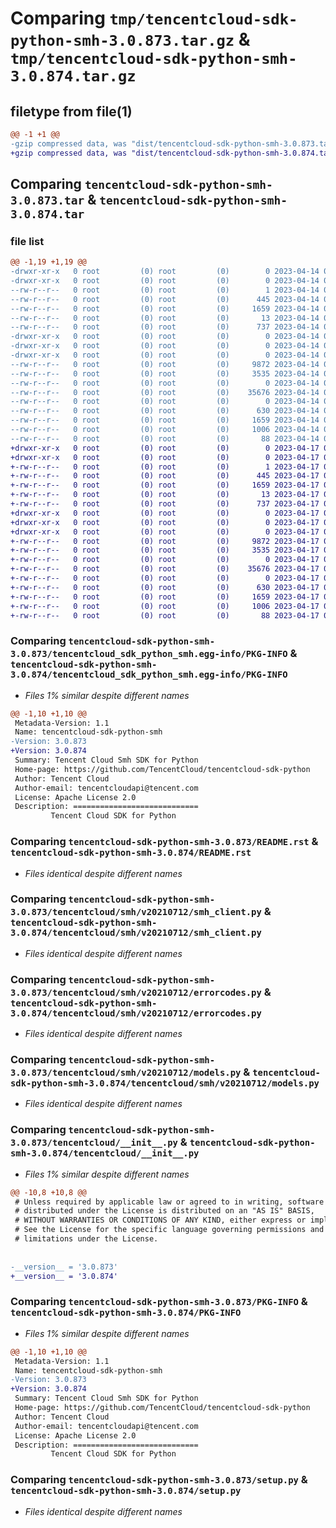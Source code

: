 # Comparing `tmp/tencentcloud-sdk-python-smh-3.0.873.tar.gz` & `tmp/tencentcloud-sdk-python-smh-3.0.874.tar.gz`

## filetype from file(1)

```diff
@@ -1 +1 @@
-gzip compressed data, was "dist/tencentcloud-sdk-python-smh-3.0.873.tar", last modified: Fri Apr 14 00:50:52 2023, max compression
+gzip compressed data, was "dist/tencentcloud-sdk-python-smh-3.0.874.tar", last modified: Mon Apr 17 00:43:41 2023, max compression
```

## Comparing `tencentcloud-sdk-python-smh-3.0.873.tar` & `tencentcloud-sdk-python-smh-3.0.874.tar`

### file list

```diff
@@ -1,19 +1,19 @@
-drwxr-xr-x   0 root         (0) root         (0)        0 2023-04-14 00:50:52.000000 tencentcloud-sdk-python-smh-3.0.873/
-drwxr-xr-x   0 root         (0) root         (0)        0 2023-04-14 00:50:52.000000 tencentcloud-sdk-python-smh-3.0.873/tencentcloud_sdk_python_smh.egg-info/
--rw-r--r--   0 root         (0) root         (0)        1 2023-04-14 00:50:52.000000 tencentcloud-sdk-python-smh-3.0.873/tencentcloud_sdk_python_smh.egg-info/dependency_links.txt
--rw-r--r--   0 root         (0) root         (0)      445 2023-04-14 00:50:52.000000 tencentcloud-sdk-python-smh-3.0.873/tencentcloud_sdk_python_smh.egg-info/SOURCES.txt
--rw-r--r--   0 root         (0) root         (0)     1659 2023-04-14 00:50:52.000000 tencentcloud-sdk-python-smh-3.0.873/tencentcloud_sdk_python_smh.egg-info/PKG-INFO
--rw-r--r--   0 root         (0) root         (0)       13 2023-04-14 00:50:52.000000 tencentcloud-sdk-python-smh-3.0.873/tencentcloud_sdk_python_smh.egg-info/top_level.txt
--rw-r--r--   0 root         (0) root         (0)      737 2023-04-14 00:50:52.000000 tencentcloud-sdk-python-smh-3.0.873/README.rst
-drwxr-xr-x   0 root         (0) root         (0)        0 2023-04-14 00:50:52.000000 tencentcloud-sdk-python-smh-3.0.873/tencentcloud/
-drwxr-xr-x   0 root         (0) root         (0)        0 2023-04-14 00:50:52.000000 tencentcloud-sdk-python-smh-3.0.873/tencentcloud/smh/
-drwxr-xr-x   0 root         (0) root         (0)        0 2023-04-14 00:50:52.000000 tencentcloud-sdk-python-smh-3.0.873/tencentcloud/smh/v20210712/
--rw-r--r--   0 root         (0) root         (0)     9872 2023-04-14 00:50:52.000000 tencentcloud-sdk-python-smh-3.0.873/tencentcloud/smh/v20210712/smh_client.py
--rw-r--r--   0 root         (0) root         (0)     3535 2023-04-14 00:50:52.000000 tencentcloud-sdk-python-smh-3.0.873/tencentcloud/smh/v20210712/errorcodes.py
--rw-r--r--   0 root         (0) root         (0)        0 2023-04-14 00:50:52.000000 tencentcloud-sdk-python-smh-3.0.873/tencentcloud/smh/v20210712/__init__.py
--rw-r--r--   0 root         (0) root         (0)    35676 2023-04-14 00:50:52.000000 tencentcloud-sdk-python-smh-3.0.873/tencentcloud/smh/v20210712/models.py
--rw-r--r--   0 root         (0) root         (0)        0 2023-04-14 00:50:52.000000 tencentcloud-sdk-python-smh-3.0.873/tencentcloud/smh/__init__.py
--rw-r--r--   0 root         (0) root         (0)      630 2023-04-14 00:50:52.000000 tencentcloud-sdk-python-smh-3.0.873/tencentcloud/__init__.py
--rw-r--r--   0 root         (0) root         (0)     1659 2023-04-14 00:50:52.000000 tencentcloud-sdk-python-smh-3.0.873/PKG-INFO
--rw-r--r--   0 root         (0) root         (0)     1006 2023-04-14 00:50:52.000000 tencentcloud-sdk-python-smh-3.0.873/setup.py
--rw-r--r--   0 root         (0) root         (0)       88 2023-04-14 00:50:52.000000 tencentcloud-sdk-python-smh-3.0.873/setup.cfg
+drwxr-xr-x   0 root         (0) root         (0)        0 2023-04-17 00:43:41.000000 tencentcloud-sdk-python-smh-3.0.874/
+drwxr-xr-x   0 root         (0) root         (0)        0 2023-04-17 00:43:41.000000 tencentcloud-sdk-python-smh-3.0.874/tencentcloud_sdk_python_smh.egg-info/
+-rw-r--r--   0 root         (0) root         (0)        1 2023-04-17 00:43:41.000000 tencentcloud-sdk-python-smh-3.0.874/tencentcloud_sdk_python_smh.egg-info/dependency_links.txt
+-rw-r--r--   0 root         (0) root         (0)      445 2023-04-17 00:43:41.000000 tencentcloud-sdk-python-smh-3.0.874/tencentcloud_sdk_python_smh.egg-info/SOURCES.txt
+-rw-r--r--   0 root         (0) root         (0)     1659 2023-04-17 00:43:41.000000 tencentcloud-sdk-python-smh-3.0.874/tencentcloud_sdk_python_smh.egg-info/PKG-INFO
+-rw-r--r--   0 root         (0) root         (0)       13 2023-04-17 00:43:41.000000 tencentcloud-sdk-python-smh-3.0.874/tencentcloud_sdk_python_smh.egg-info/top_level.txt
+-rw-r--r--   0 root         (0) root         (0)      737 2023-04-17 00:43:41.000000 tencentcloud-sdk-python-smh-3.0.874/README.rst
+drwxr-xr-x   0 root         (0) root         (0)        0 2023-04-17 00:43:41.000000 tencentcloud-sdk-python-smh-3.0.874/tencentcloud/
+drwxr-xr-x   0 root         (0) root         (0)        0 2023-04-17 00:43:41.000000 tencentcloud-sdk-python-smh-3.0.874/tencentcloud/smh/
+drwxr-xr-x   0 root         (0) root         (0)        0 2023-04-17 00:43:41.000000 tencentcloud-sdk-python-smh-3.0.874/tencentcloud/smh/v20210712/
+-rw-r--r--   0 root         (0) root         (0)     9872 2023-04-17 00:43:41.000000 tencentcloud-sdk-python-smh-3.0.874/tencentcloud/smh/v20210712/smh_client.py
+-rw-r--r--   0 root         (0) root         (0)     3535 2023-04-17 00:43:41.000000 tencentcloud-sdk-python-smh-3.0.874/tencentcloud/smh/v20210712/errorcodes.py
+-rw-r--r--   0 root         (0) root         (0)        0 2023-04-17 00:43:41.000000 tencentcloud-sdk-python-smh-3.0.874/tencentcloud/smh/v20210712/__init__.py
+-rw-r--r--   0 root         (0) root         (0)    35676 2023-04-17 00:43:41.000000 tencentcloud-sdk-python-smh-3.0.874/tencentcloud/smh/v20210712/models.py
+-rw-r--r--   0 root         (0) root         (0)        0 2023-04-17 00:43:41.000000 tencentcloud-sdk-python-smh-3.0.874/tencentcloud/smh/__init__.py
+-rw-r--r--   0 root         (0) root         (0)      630 2023-04-17 00:43:41.000000 tencentcloud-sdk-python-smh-3.0.874/tencentcloud/__init__.py
+-rw-r--r--   0 root         (0) root         (0)     1659 2023-04-17 00:43:41.000000 tencentcloud-sdk-python-smh-3.0.874/PKG-INFO
+-rw-r--r--   0 root         (0) root         (0)     1006 2023-04-17 00:43:41.000000 tencentcloud-sdk-python-smh-3.0.874/setup.py
+-rw-r--r--   0 root         (0) root         (0)       88 2023-04-17 00:43:41.000000 tencentcloud-sdk-python-smh-3.0.874/setup.cfg
```

### Comparing `tencentcloud-sdk-python-smh-3.0.873/tencentcloud_sdk_python_smh.egg-info/PKG-INFO` & `tencentcloud-sdk-python-smh-3.0.874/tencentcloud_sdk_python_smh.egg-info/PKG-INFO`

 * *Files 1% similar despite different names*

```diff
@@ -1,10 +1,10 @@
 Metadata-Version: 1.1
 Name: tencentcloud-sdk-python-smh
-Version: 3.0.873
+Version: 3.0.874
 Summary: Tencent Cloud Smh SDK for Python
 Home-page: https://github.com/TencentCloud/tencentcloud-sdk-python
 Author: Tencent Cloud
 Author-email: tencentcloudapi@tencent.com
 License: Apache License 2.0
 Description: ============================
         Tencent Cloud SDK for Python
```

### Comparing `tencentcloud-sdk-python-smh-3.0.873/README.rst` & `tencentcloud-sdk-python-smh-3.0.874/README.rst`

 * *Files identical despite different names*

### Comparing `tencentcloud-sdk-python-smh-3.0.873/tencentcloud/smh/v20210712/smh_client.py` & `tencentcloud-sdk-python-smh-3.0.874/tencentcloud/smh/v20210712/smh_client.py`

 * *Files identical despite different names*

### Comparing `tencentcloud-sdk-python-smh-3.0.873/tencentcloud/smh/v20210712/errorcodes.py` & `tencentcloud-sdk-python-smh-3.0.874/tencentcloud/smh/v20210712/errorcodes.py`

 * *Files identical despite different names*

### Comparing `tencentcloud-sdk-python-smh-3.0.873/tencentcloud/smh/v20210712/models.py` & `tencentcloud-sdk-python-smh-3.0.874/tencentcloud/smh/v20210712/models.py`

 * *Files identical despite different names*

### Comparing `tencentcloud-sdk-python-smh-3.0.873/tencentcloud/__init__.py` & `tencentcloud-sdk-python-smh-3.0.874/tencentcloud/__init__.py`

 * *Files 1% similar despite different names*

```diff
@@ -10,8 +10,8 @@
 # Unless required by applicable law or agreed to in writing, software
 # distributed under the License is distributed on an "AS IS" BASIS,
 # WITHOUT WARRANTIES OR CONDITIONS OF ANY KIND, either express or implied.
 # See the License for the specific language governing permissions and
 # limitations under the License.
 
 
-__version__ = '3.0.873'
+__version__ = '3.0.874'
```

### Comparing `tencentcloud-sdk-python-smh-3.0.873/PKG-INFO` & `tencentcloud-sdk-python-smh-3.0.874/PKG-INFO`

 * *Files 1% similar despite different names*

```diff
@@ -1,10 +1,10 @@
 Metadata-Version: 1.1
 Name: tencentcloud-sdk-python-smh
-Version: 3.0.873
+Version: 3.0.874
 Summary: Tencent Cloud Smh SDK for Python
 Home-page: https://github.com/TencentCloud/tencentcloud-sdk-python
 Author: Tencent Cloud
 Author-email: tencentcloudapi@tencent.com
 License: Apache License 2.0
 Description: ============================
         Tencent Cloud SDK for Python
```

### Comparing `tencentcloud-sdk-python-smh-3.0.873/setup.py` & `tencentcloud-sdk-python-smh-3.0.874/setup.py`

 * *Files identical despite different names*

